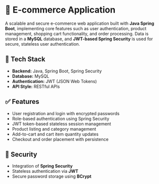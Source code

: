 # 🛒 E-commerce Application

A scalable and secure e-commerce web application built with **Java Spring Boot**, implementing core features such as user authentication, product management, shopping cart functionality, and order processing. Data is stored in a **MySQL** database, and **JWT-based Spring Security** is used for secure, stateless user authentication.

## 🔧 Tech Stack

- **Backend:** Java, Spring Boot, Spring Security
- **Database:** MySQL
- **Authentication:** JWT (JSON Web Tokens)
- **API Style:** RESTful APIs

## ✅ Features

- User registration and login with encrypted passwords
- Role-based authentication using Spring Security
- JWT token-based stateless session management
- Product listing and category management
- Add-to-cart and cart item quantity updates
- Checkout and order placement with persistence

## 🔐 Security

- Integration of **Spring Security**
- Stateless authentication via **JWT**
- Secure password storage using **BCrypt**
